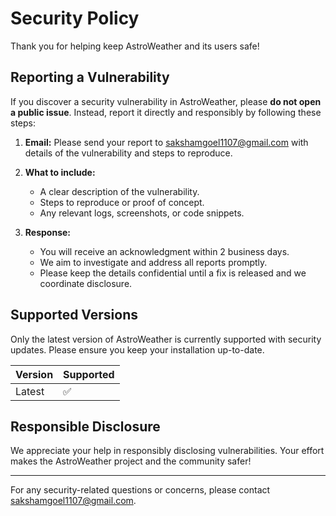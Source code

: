 # Security Policy

Thank you for helping keep AstroWeather and its users safe!

## Reporting a Vulnerability

If you discover a security vulnerability in AstroWeather, please **do not open a public issue**. Instead, report it directly and responsibly by following these steps:

1. **Email:**
   Please send your report to [sakshamgoel1107@gmail.com](mailto:sakshamgoel1107@gmail.com) with details of the vulnerability and steps to reproduce.

2. **What to include:**
   - A clear description of the vulnerability.
   - Steps to reproduce or proof of concept.
   - Any relevant logs, screenshots, or code snippets.

3. **Response:**
   - You will receive an acknowledgment within 2 business days.
   - We aim to investigate and address all reports promptly.
   - Please keep the details confidential until a fix is released and we coordinate disclosure.

## Supported Versions

Only the latest version of AstroWeather is currently supported with security updates. Please ensure you keep your installation up-to-date.

| Version | Supported |
| ------- | --------- |
| Latest  | ✅        |

## Responsible Disclosure

We appreciate your help in responsibly disclosing vulnerabilities. Your effort makes the AstroWeather project and the community safer!

---

For any security-related questions or concerns, please contact [sakshamgoel1107@gmail.com](mailto:sakshamgoel1107@gmail.com).

